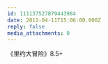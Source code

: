```yaml
---
id: 111137527879443984
date: 2011-04-11T15:06:00.000Z
reply: false
media_attachments: 0
---
```


《里约大冒险》8.5+ ​​​​

